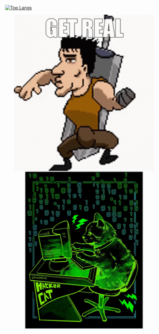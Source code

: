 [![Top Langs](https://github-readme-stats.vercel.app/api/top-langs/?username=AlanAcosta460&langs_count=9&theme=aura&hide=Papyrus&layout=compact&hide_border=true)](https://github.com/anuraghazra/github-readme-stats)

<p align="center">
  <img src="get-real.gif" alt="animated" />
  <img src="hackerCat.jpg" alt="image" height="500"/>
</p>
